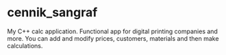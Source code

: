 # cennik_sangraf
My C++ calc application. Functional app for digital printing companies and more.
You can add and modify prices, customers, materials and then make calculations.
